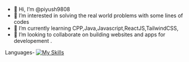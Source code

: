 - 👋 Hi, I’m @piyush9808
- 👀 I’m interested in solving the real world problems with some lines of codes
- 🌱 I’m currently learning CPP,Java,Javascript,ReactJS,TailwindCSS,
- 💞️ I’m looking to collaborate on building websites and apps for developement .

Languages-
[![My Skills](https://skillicons.dev/icons?i=js,html,css,wasm)](https://skillicons.dev)

